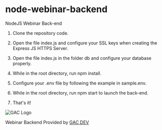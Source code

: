 # node-webinar-backend

NodeJS Webinar Back-end

1. Clone the repository code.

2. Open the file index.js and configure your SSL keys when creating the Express JS HTTPS Server.

3. Open the file index.js in the folder db and configure your database properly.

4. While in the root directory, run npm install.

5. Configure your .env file by following the example in sample.env.

6. While in the root directory, run npm start to launch the back-end.

7. That's it!

![GAC Logo](https://geniusandcourage.com/favicon.ico)

Webinar Backend Provided by [GAC DEV](https://geniusandcourage.com)
